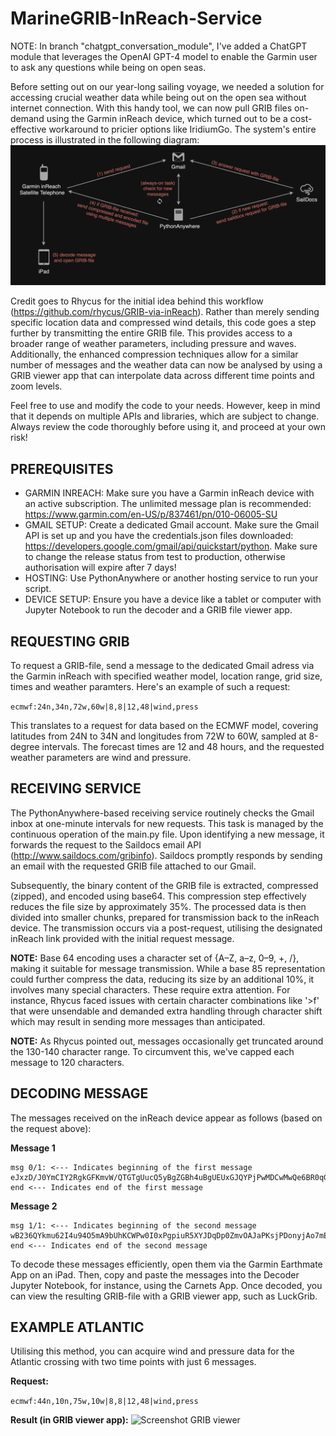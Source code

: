 # MarineGRIB-InReach-Service

NOTE: In branch "chatgpt_conversation_module", I've added a ChatGPT module that leverages the OpenAI GPT-4 model to enable the Garmin user to ask any questions while being on open seas. 

Before setting out on our year-long sailing voyage, we needed a solution for accessing crucial weather data while being out on the open sea without internet connection. With this handy tool, we can now pull GRIB files on-demand using the Garmin inReach device, which turned out to be a cost-effective workaround to pricier options like IridiumGo. The system's entire process is illustrated in the following diagram:
![Workflow](images/workflow_diagram.jpg)

Credit goes to Rhycus for the initial idea behind this workflow (https://github.com/rhycus/GRIB-via-inReach). Rather than merely sending specific location data and compressed wind details, this code goes a step further by transmitting the entire GRIB file. This provides access to a broader range of weather parameters, including pressure and waves. Additionally, the enhanced compression techniques allow for a similar number of messages and the weather data can now be analysed by using a GRIB viewer app that can interpolate data across different time points and zoom levels.

Feel free to use and modify the code to your needs. However, keep in mind that it depends on multiple APIs and libraries, which are subject to change. Always review the code thoroughly before using it, and proceed at your own risk!


## PREREQUISITES

- GARMIN INREACH: Make sure you have a Garmin inReach device with an active subscription. The unlimited message plan is recommended: https://www.garmin.com/en-US/p/837461/pn/010-06005-SU
- GMAIL SETUP: Create a dedicated Gmail account. Make sure the Gmail API is set up and you have the credentials.json files downloaded: https://developers.google.com/gmail/api/quickstart/python. Make sure to change the release status from test to production, otherwise authorisation will expire after 7 days!
- HOSTING: Use PythonAnywhere or another hosting service to run your script.
- DEVICE SETUP: Ensure you have a device like a tablet or computer with Jupyter Notebook to run the decoder and a GRIB file viewer app.


## REQUESTING GRIB

To request a GRIB-file, send a message to the dedicated Gmail adress via the Garmin inReach with specified weather model, location range, grid size, times and weather paramters. Here's an example of such a request:

```ecmwf:24n,34n,72w,60w|8,8|12,48|wind,press```

This translates to a request for data based on the ECMWF model, covering latitudes from 24N to 34N and longitudes from 72W to 60W, sampled at 8-degree intervals. The forecast times are 12 and 48 hours, and the requested weather parameters are wind and pressure.


## RECEIVING SERVICE

The PythonAnywhere-based receiving service routinely checks the Gmail inbox at one-minute intervals for new requests. This task is managed by the continuous operation of the main.py file. Upon identifying a new message, it forwards the request to the Saildocs email API (http://www.saildocs.com/gribinfo). Saildocs promptly responds by sending an email with the requested GRIB file attached to our Gmail.

Subsequently, the binary content of the GRIB file is extracted, compressed (zipped), and encoded using base64. This compression step effectively reduces the file size by approximately 35%. The processed data is then divided into smaller chunks, prepared for transmission back to the inReach device. The transmission occurs via a post-request, utilising the designated inReach link provided with the initial request message.

**NOTE:** Base 64 encoding uses a character set of {A–Z, a–z, 0–9, +, /}, making it suitable for message transmission. While a base 85 representation could further compress the data, reducing its size by an additional 10%, it involves many special characters. These require extra attention. For instance, Rhycus faced issues with certain character combinations like '>f' that were unsendable and demanded extra handling through character shift which may result in sending more messages than anticipated.

**NOTE:** As Rhycus pointed out, messages occasionally get truncated around the 130-140 character range. To circumvent this, we've capped each message to 120 characters.


## DECODING MESSAGE

The messages received on the inReach device appear as follows (based on the request above):

**Message 1**
```
msg 0/1: <--- Indicates beginning of the first message
eJxzD/J0YmCIY2RgkGFKmvW/QTGTgUucQ5yBgZGBh4uBgUEUxGJQYPjPwMDCwMwQe6BR0qGBYY5Dw+4GeQd5BwcGMBBjYWA45Fx+jV3uZOtdi80Mdvu4FcyB
end <--- Indicates end of the first message
```

**Message 2**
```
msg 1/1: <--- Indicates beginning of the second message
wB236QYkmu62I4u94O5mA9bUhKCWPw0I0xPgpiuR5XYJDqDp0ZmvOAJaPKsjPDonyjAo7mEgYD4JroeYr1/FoZPsla2rF7Zisi3DUrD5AIClUBs=
end <--- Indicates end of the second message
```

To decode these messages efficiently, open them via the Garmin Earthmate App on an iPad. Then, copy and paste the messages into the Decoder Jupyter Notebook, for instance, using the Carnets App. Once decoded, you can view the resulting GRIB-file with a GRIB viewer app, such as LuckGrib.


## EXAMPLE ATLANTIC
Utilising this method, you can acquire wind and pressure data for the Atlantic crossing with two time points with just 6 messages.

**Request:**

```ecmwf:44n,10n,75w,10w|8,8|12,48|wind,press```


**Result (in GRIB viewer app):**
![Screenshot GRIB viewer](images/screenshot_grib_viewer.jpg)
